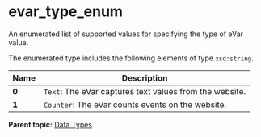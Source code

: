 # evar_type_enum

An enumerated list of supported values for specifying the type of eVar value.

The enumerated type includes the following elements of type `xsd:string`.

|Name|Description|
|----|-----------|
|**0** | `Text`: The eVar captures text values from the website. |
|**1** | `Counter`: The eVar counts events on the website. |

**Parent topic:** [Data Types](../data_types/c_datatypes.md)

